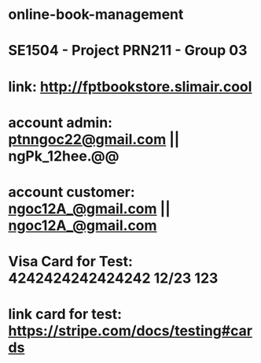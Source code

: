 # online-book-management
# SE1504 - Project PRN211 - Group 03
# link: http://fptbookstore.slimair.cool
# account admin: ptnngoc22@gmail.com   ||   ngPk_12hee.@@
# account customer: ngoc12A_@gmail.com  ||   ngoc12A_@gmail.com
# Visa Card for Test: 4242424242424242  12/23 123
# link card for test: https://stripe.com/docs/testing#cards
